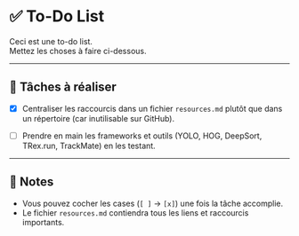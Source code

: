 # ✅ To-Do List

Ceci est une to-do list.\
Mettez les choses à faire ci-dessous.

------------------------------------------------------------------------

## 📌 Tâches à réaliser

-   [x] Centraliser les raccourcis dans un fichier `resources.md` plutôt que dans un répertoire (car inutilisable sur GitHub).

-   [ ] Prendre en main les frameworks et outils (YOLO, HOG, DeepSort, TRex.run, TrackMate) en les testant.

------------------------------------------------------------------------

## 📝 Notes

-   Vous pouvez cocher les cases (`[ ]` → `[x]`) une fois la tâche accomplie.
-   Le fichier `resources.md` contiendra tous les liens et raccourcis importants.
